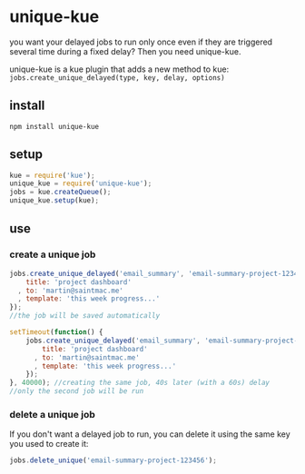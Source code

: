 # unique-kue
you want your delayed jobs to run only once even if they are triggered several time during a fixed delay? Then you need unique-kue.

unique-kue is a kue plugin that adds a new method to kue: `jobs.create_unique_delayed(type, key, delay, options)`

## install

    npm install unique-kue

## setup

```javascript
kue = require('kue');
unique_kue = require('unique-kue');
jobs = kue.createQueue();
unique_kue.setup(kue);
```

## use
### create a unique job

```javascript
jobs.create_unique_delayed('email_summary', 'email-summary-project-123456', 60000, {
    title: 'project dashboard'
  , to: 'martin@saintmac.me'
  , template: 'this week progress...'
});
//the job will be saved automatically

setTimeout(function() {
    jobs.create_unique_delayed('email_summary', 'email-summary-project-123456', 60000, {
        title: 'project dashboard'
      , to: 'martin@saintmac.me'
      , template: 'this week progress...'
    });
}, 40000); //creating the same job, 40s later (with a 60s) delay
//only the second job will be run
```

### delete a unique job
If you don't want a delayed job to run, you can delete it using the same key you used to create it:

```javascript
jobs.delete_unique('email-summary-project-123456');

```
